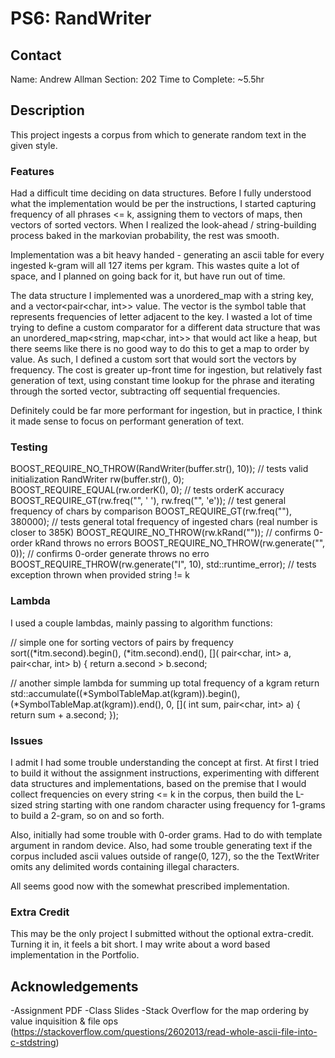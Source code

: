 # PS6: RandWriter

## Contact
Name: Andrew Allman
Section: 202
Time to Complete: ~5.5hr


## Description
This project ingests a corpus from which to generate random text in the given style.

### Features
Had a difficult time deciding on data structures. Before I fully understood what the implementation
would be per the instructions, I started capturing frequency of all phrases <= k, assigning them to vectors of
maps, then vectors of sorted vectors. When I realized the look-ahead / string-building process baked in the 
markovian probability, the rest was smooth.

Implementation was a bit heavy handed - generating an ascii table for every ingested k-gram will all 127 items per
kgram. This wastes quite a lot of space, and I planned on going back for it, but have run out of time.

The data structure I implemented was a unordered_map with a string key, and a vector<pair<char, int>> value. The vector
is the symbol table that represents frequencies of letter adjacent to the key. I wasted a lot of time trying to 
define a custom comparator for a different data structure that was an unordered_map<string, map<char, int>> that would act like a heap, but there seems like there is no good way to do this to get a map to order by value. As such, I defined a custom
sort that would sort the vectors by frequency. The cost is greater up-front time for ingestion, but relatively fast generation of text, using constant time lookup for the phrase and iterating through the sorted vector, subtracting off sequential frequencies.

Definitely could be far more performant for ingestion, but in practice, I think it made sense to focus on performant generation of text.

### Testing

  BOOST_REQUIRE_NO_THROW(RandWriter(buffer.str(), 10)); // tests valid initialization
  RandWriter rw(buffer.str(), 0); 
  BOOST_REQUIRE_EQUAL(rw.orderK(), 0); // tests orderK accuracy
  BOOST_REQUIRE_GT(rw.freq("", ' '), rw.freq("", 'e')); // test general frequency of chars by comparison
  BOOST_REQUIRE_GT(rw.freq(""), 380000); // tests general total frequency of ingested chars (real number is closer to 385K)
  BOOST_REQUIRE_NO_THROW(rw.kRand("")); //  confirms 0-order kRand throws no errors 
  BOOST_REQUIRE_NO_THROW(rw.generate("", 0)); // confirms 0-order generate throws no erro
  BOOST_REQUIRE_THROW(rw.generate("I", 10), std::runtime_error); // tests exception thrown when provided string != k

### Lambda
I used a couple lambdas, mainly passing to algorithm functions:

// simple one for sorting vectors of pairs by frequency
sort((*itm.second).begin(), (*itm.second).end(), [](
            pair<char, int> a, pair<char, int> b) {
            return a.second > b.second;

// another simple lambda for summing up total frequency of a kgram
return std::accumulate((*SymbolTableMap.at(kgram)).begin(),
    (*SymbolTableMap.at(kgram)).end(), 0, [](
        int sum, pair<char, int> a) { return sum + a.second; });        

### Issues
I admit I had some trouble understanding the concept at first. At first I tried to build it without the assignment
instructions, experimenting with different data structures and implementations, based on the premise that I would
collect frequencies on every string <= k in the corpus, then build the L-sized string starting with one random character
using frequency for 1-grams to build a 2-gram, so on and so forth. 

Also, initially had some trouble with 0-order grams. Had to do with template argument in random device.
Also, had some trouble generating text if the corpus included ascii values outside of range(0, 127), so the the TextWriter
omits any delimited words containing illegal characters. 

All seems good now with the somewhat prescribed implementation. 

### Extra Credit
This may be the only project I submitted without the optional extra-credit. Turning it in, it feels a bit short. I may 
write about a word based implementation in the Portfolio.

## Acknowledgements
-Assignment PDF
-Class Slides
-Stack Overflow for the map ordering by value inquisition & file ops (https://stackoverflow.com/questions/2602013/read-whole-ascii-file-into-c-stdstring)